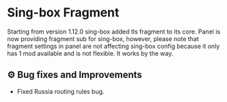 # Sing-box Fragment

Starting from version 1.12.0 sing-box added tls fragment to its core. Panel is now providing fragment sub for sing-box, however, please note that fragment settings in panel are not affecting sing-box config because it only has 1 mod available and is not flexible. It works by the way.

## ⚙️ Bug fixes and Improvements

- Fixed Russia routing rules bug.
